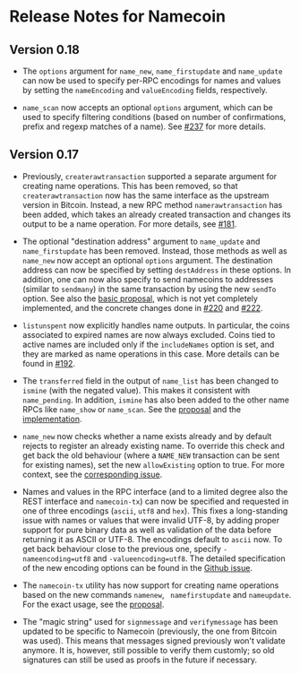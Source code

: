 # Release Notes for Namecoin

## Version 0.18

- The `options` argument for `name_new`, `name_firstupdate` and `name_update`
  can now be used to specify per-RPC encodings for names and values by setting
  the `nameEncoding` and `valueEncoding` fields, respectively.

- `name_scan` now accepts an optional `options` argument, which can be used
  to specify filtering conditions (based on number of confirmations, prefix and
  regexp matches of a name).
  See [#237](https://github.com/namecoin/namecoin-core/issues/237)
  for more details.

## Version 0.17

- Previously, `createrawtransaction` supported a separate argument for creating
  name operations.  This has been removed, so that `createrawtransaction` now
  has the same interface as the upstream version in Bitcoin.  Instead, a new
  RPC method `namerawtransaction` has been added, which takes an already created
  transaction and changes its output to be a name operation.
  For more details, see
  [#181](https://github.com/namecoin/namecoin-core/issues/181).

- The optional "destination address" argument to `name_update` and
  `name_firstupdate` has been removed.  Instead, those methods as well
  as `name_new` now accept an optional `options` argument.  The destination
  address can now be specified by setting `destAddress` in these options.
  In addition, one can now also specify to send namecoins to addresses
  (similar to `sendmany`) in the same transaction by using the new `sendTo`
  option.
  See also the
  [basic proposal](https://github.com/namecoin/namecoin-core/issues/194), which
  is not yet completely implemented, and the concrete changes done in
  [#220](https://github.com/namecoin/namecoin-core/pull/220) and
  [#222](https://github.com/namecoin/namecoin-core/pull/222).

- `listunspent` now explicitly handles name outputs.  In particular, the coins
  associated to expired names are now always excluded.  Coins tied to active
  names are included only if the `includeNames` option is set, and they
  are marked as name operations in this case.
  More details can be found in
  [#192](https://github.com/namecoin/namecoin-core/issues/192).

- The `transferred` field in the output of `name_list` has been changed
  to `ismine` (with the negated value).  This makes it consistent with
  `name_pending`.  In addition, `ismine` has also been added to the other
  name RPCs like `name_show` or `name_scan`.
  See the [proposal](https://github.com/namecoin/namecoin-core/issues/219) and
  the [implementation](https://github.com/namecoin/namecoin-core/pull/236).

- `name_new` now checks whether a name exists already and by default rejects
  to register an already existing name.  To override this check and get back
  the old behaviour (where a `NAME_NEW` transaction can be sent for existing
  names), set the new `allowExisting` option to true.
  For more context, see the
  [corresponding issue](https://github.com/namecoin/namecoin-core/issues/54).

- Names and values in the RPC interface (and to a limited degree also the REST
  interface and `namecoin-tx`) can now be specified and requested in one of
  three encodings (`ascii`, `utf8` and `hex`).  This fixes a long-standing issue
  with names or values that were invalid UTF-8, by adding proper support for
  pure binary data as well as validation of the data before returning it as
  ASCII or UTF-8.  The encodings default to `ascii` now.  To get back behaviour
  close to the previous one, specify `-nameencoding=utf8` and
  `-valueencoding=utf8`.  The detailed specification of the new encoding options
  can be found in the
  [Github issue](https://github.com/namecoin/namecoin-core/issues/246).

- The `namecoin-tx` utility has now support for creating name operations based
  on the new commands `namenew`, ` namefirstupdate` and `nameupdate`.  For the
  exact usage, see the
  [proposal](https://github.com/namecoin/namecoin-core/issues/147#issuecomment-402429258).

- The "magic string" used for `signmessage` and `verifymessage` has been updated
  to be specific to Namecoin (previously, the one from Bitcoin was used).  This
  means that messages signed previously won't validate anymore.  It is, however,
  still possible to verify them customly; so old signatures can still be used
  as proofs in the future if necessary.
